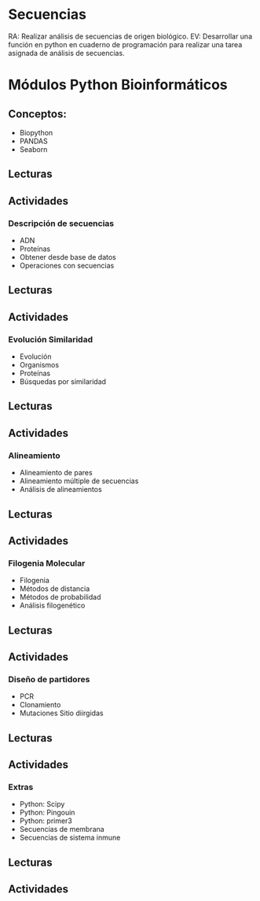 # Secuencias
RA: Realizar análisis de secuencias de origen biológico.
EV: Desarrollar una función en python en cuaderno de programación para realizar una tarea asignada de análisis de secuencias.

# Módulos Python Bioinformáticos
## Conceptos:
* Biopython
* PANDAS
* Seaborn

## Lecturas


## Actividades

### Descripción de secuencias
* ADN
* Proteínas
* Obtener desde base de datos
* Operaciones con secuencias

## Lecturas

## Actividades

### Evolución Similaridad
* Evolución
* Organismos
* Proteínas
* Búsquedas por similaridad 

## Lecturas

## Actividades

### Alineamiento
* Alineamiento de pares
* Alineamiento múltiple de secuencias
* Análisis de alineamientos

## Lecturas

## Actividades
 
### Filogenia Molecular
* Filogenia 
* Métodos de distancia
* Métodos de probabilidad
* Análisis filogenético

## Lecturas
## Actividades

### Diseño de partidores
* PCR
* Clonamiento
* Mutaciones Sitio diirgidas

## Lecturas

## Actividades

### Extras
* Python: Scipy
* Python: Pingouin
* Python: primer3
* Secuencias de membrana
* Secuencias de sistema inmune

## Lecturas

## Actividades